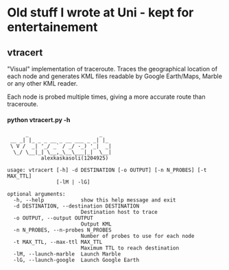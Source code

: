 # Old stuff I wrote at Uni - kept for entertainement

## vtracert

"Visual" implementation of traceroute. Traces the geographical location of each node and generates KML files readable by Google Earth/Maps, Marble or any other KML reader.

Each node is probed multiple times, giving a more accurate route than traceroute.

#### python vtracert.py -h
```
      _                       _   
 __ _| |_ _ _ __ _ __ ___ _ _| |_ 
 \ V /  _| '_/ _` / _/ -_) '_|  _|
  \_/ \__|_| \__,_\__\___|_|  \__|
           alexkaskasoli(1204925)

usage: vtracert [-h] -d DESTINATION [-o OUTPUT] [-n N_PROBES] [-t MAX_TTL]
                [-lM | -lG]

optional arguments:
  -h, --help            show this help message and exit
  -d DESTINATION, --destination DESTINATION
                        Destination host to trace
  -o OUTPUT, --output OUTPUT
                        Output KML
  -n N_PROBES, --n-probes N_PROBES
                        Number of probes to use for each node
  -t MAX_TTL, --max-ttl MAX_TTL
                        Maximum TTL to reach destination
  -lM, --launch-marble  Launch Marble
  -lG, --launch-google  Launch Google Earth
```
